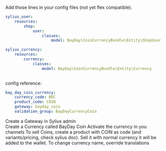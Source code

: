 Add those lines in your config files (not yet flex compatible).
```yml
sylius_user:
    resources:
        shop:
            user:
                classes:
                    model: BayDay\CoinCurrencyBundle\Entity\ShopUser

sylius_currency:
    resources:
        currency:
            classes:
                model: BayDay\CoinCurrencyBundle\Entity\Currency
                
```
config reference:
```yml
bay_day_coin_currency:
    currency_code: BDC
    product_code: COIN
    gateway: bayday_coin
    validation_group: BayDayCurrencyCoin
```

Create a Gateway in Sylius admin  
Create a Currency called BayDay Coin
Activate the currency in you channels
To sell Coins, create a product with COIN as code (and variants/pricing, check sylius doc). Sell it with normal currency it will be added to the wallet.
To change currency name, override translations
